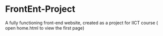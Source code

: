 # FrontEnt-Project
A fully functioning front-end website, created as a project for IICT course ( open home.html to view the first page)
